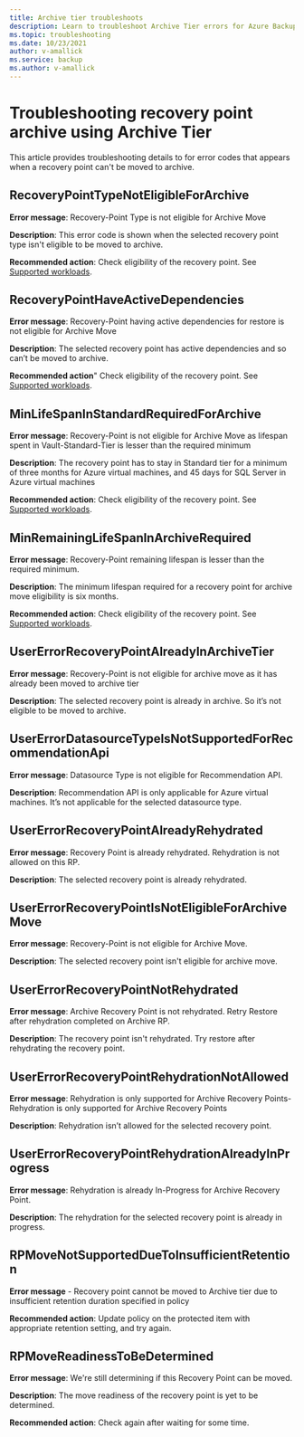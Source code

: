 ```yaml
---
title: Archive tier troubleshoots
description: Learn to troubleshoot Archive Tier errors for Azure Backup.
ms.topic: troubleshooting
ms.date: 10/23/2021
author: v-amallick
ms.service: backup
ms.author: v-amallick
---
```


# Troubleshooting recovery point archive using Archive Tier

This article provides troubleshooting details to for error codes that appears when a recovery point can't be moved to archive.

## RecoveryPointTypeNotEligibleForArchive

**Error message**: Recovery-Point Type is not eligible for Archive Move

**Description**: This error code is shown when the selected recovery point type isn't eligible to be moved to archive.

**Recommended action**: Check eligibility of the recovery point. See [Supported workloads](archive-tier-support.md#supported-workloads).

## RecoveryPointHaveActiveDependencies

**Error message**: Recovery-Point having active dependencies for restore is not eligible for Archive Move

**Description**: The selected recovery point has active dependencies and so can’t be moved to archive.

**Recommended action**" Check eligibility of the recovery point. See [Supported workloads](archive-tier-support.md#supported-workloads).

## MinLifeSpanInStandardRequiredForArchive

**Error message**: Recovery-Point is not eligible for Archive Move as lifespan spent in Vault-Standard-Tier is lesser than the required minimum

**Description**: The recovery point has to stay in Standard tier for a minimum of three months for Azure virtual machines, and 45 days for SQL Server in Azure virtual machines

**Recommended action**: Check eligibility of the recovery point. See [Supported workloads](archive-tier-support.md#supported-workloads).

## MinRemainingLifeSpanInArchiveRequired

**Error message**: Recovery-Point remaining lifespan is lesser than the required minimum.

**Description**: The minimum lifespan required for a recovery point for archive move eligibility is six months.

**Recommended action**: Check eligibility of the recovery point. See [Supported workloads](archive-tier-support.md#supported-workloads).

## UserErrorRecoveryPointAlreadyInArchiveTier

**Error message**: Recovery-Point is not eligible for archive move as it has already been moved to archive tier

**Description**: The selected recovery point is already in archive. So it’s not eligible to be moved to archive.

## UserErrorDatasourceTypeIsNotSupportedForRecommendationApi

**Error message**: Datasource Type is not eligible for Recommendation API.

**Description**: Recommendation API is only applicable for Azure virtual machines. It’s not applicable for the selected datasource type.

## UserErrorRecoveryPointAlreadyRehydrated

**Error message**: Recovery Point is already rehydrated. Rehydration is not allowed on this RP.

**Description**: The selected recovery point is already rehydrated.

## UserErrorRecoveryPointIsNotEligibleForArchiveMove

**Error message**: Recovery-Point is not eligible for Archive Move.

**Description**: The selected recovery point isn't eligible for archive move.

## UserErrorRecoveryPointNotRehydrated

**Error message**: Archive Recovery Point is not rehydrated. Retry Restore after rehydration completed on Archive RP.

**Description**: The recovery point isn't rehydrated. Try restore after rehydrating the recovery point.

## UserErrorRecoveryPointRehydrationNotAllowed

**Error message**: Rehydration is only supported for Archive Recovery Points- Rehydration is only supported for Archive Recovery Points

**Description**: Rehydration isn’t allowed for the selected recovery point.

## UserErrorRecoveryPointRehydrationAlreadyInProgress

**Error message**: Rehydration is already In-Progress for Archive Recovery Point.

**Description**: The rehydration for the selected recovery point is already in progress.

## RPMoveNotSupportedDueToInsufficientRetention

**Error message** - Recovery point cannot be moved to Archive tier due to insufficient retention duration specified in policy

**Recommended action**: Update policy on the protected item with appropriate retention setting, and try again.

## RPMoveReadinessToBeDetermined

**Error message**: We're still determining if this Recovery Point can be moved.

**Description**: The move readiness of the recovery point is yet to be determined.

**Recommended action**: Check again after waiting for some time.
